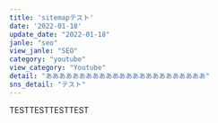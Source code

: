 ```yaml
---
title: 'sitemapテスト'
date: '2022-01-18'
update_date: "2022-01-18"
janle: "seo"
view_janle: "SEO"
category: "youtube"
view_category: "Youtube"
detail: "ああああああああああああああああああああああああ"
sns_detail: "テスト"
---
```


TESTTESTTESTTEST
